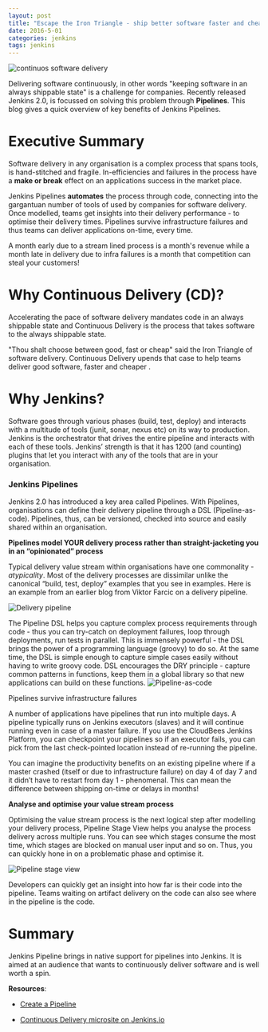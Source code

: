 ```yaml
---
layout: post
title: "Escape the Iron Triangle - ship better software faster and cheaper with Jenkins Pipelines."
date: 2016-5-01
categories: jenkins
tags: jenkins
---
```


![continuos software delivery](https://media.licdn.com/mpr/mpr/jc/AAEAAQAAAAAAAAhYAAAAJDU5ZjVkYWI1LTUxZjUtNDA4My04M2M4LTBjMmFmNjE4ZDJlYw.png)

Delivering software continuously, in other words "keeping software in
an always shippable state" is a challenge for companies. Recently
released Jenkins 2.0, is focussed on solving this problem through
**Pipelines**. This blog gives a quick overview of key benefits of Jenkins
Pipelines.

# Executive Summary


Software delivery in any organisation is a complex process that spans
tools, is hand-stitched and fragile. In-efficiencies and failures in
the process have a **make or break** effect on an applications success in
the market place.

Jenkins Pipelines **automates** the process through code, connecting into
the gargantuan number of tools of used by companies for software
delivery. Once modelled, teams get insights into their delivery
performance - to optimise their delivery times. Pipelines survive
infrastructure failures and thus teams can deliver applications
on-time, every time.

A month early due to a stream lined process is a month's revenue while
a month late in delivery due to infra failures is a month that
competition can steal your customers!

# Why Continuous Delivery (CD)?

Accelerating the pace of software delivery mandates code in an always
shippable state and Continuous Delivery is the process that takes
software to the always shippable state.

"Thou shalt choose between good, fast or cheap" said the Iron Triangle
of software delivery. Continuous Delivery upends that case to help
teams deliver good software, faster and cheaper .

# Why Jenkins?

Software goes through various phases (build, test, deploy) and
interacts with a multitude of tools (junit, sonar, nexus etc) on its
way to production. Jenkins is the orchestrator that drives the entire
pipeline and interacts with each of these tools. Jenkins’ strength is
that it has 1200 (and counting) plugins that let you interact with any
of the tools that are in your organisation.

### Jenkins Pipelines


Jenkins 2.0 has introduced a key area called Pipelines. With
Pipelines, organisations can define their delivery pipeline through a
DSL (Pipeline-as-code). Pipelines, thus, can be versioned, checked
into source and easily shared within an organisation.

**Pipelines model YOUR delivery process rather than straight-jacketing you in an “opinionated” process**

Typical delivery value stream within organisations have one
commonality - _atypicality_. Most of the delivery processes are
dissimilar unlike the canonical “build, test, deploy” examples that
you see in examples. Here is an example from an earlier blog from
Viktor Farcic on a delivery pipeline.

![Delivery pipeline](https://www.cloudbees.com/sites/default/files/jenkins2-harpreet-blog2-1.png)


 The Pipeline DSL helps you capture complex process requirements
 through code - thus you can try-catch on deployment failures, loop
 through deployments, run tests in parallel. This is immensely
 powerful - the DSL brings the power of a programming language
 (groovy) to do so. At the same time, the DSL is simple enough to
 capture simple cases easily without having to write groovy code. DSL
 encourages the DRY principle - capture common patterns in functions,
 keep them in a global library so that new applications can build on
 these functions.
![Pipeline-as-code](https://www.cloudbees.com/sites/default/files/jenkins2-harpreet-blog2-2.png)

Pipelines survive infrastructure failures

A number of applications have pipelines that run into multiple days. A
pipeline typically runs on Jenkins executors (slaves) and it will
continue running even in case of a master failure. If you use the
CloudBees Jenkins Platform, you can checkpoint your pipelines so if an
executor fails, you can pick from the last check-pointed location
instead of re-running the pipeline.

You can imagine the productivity benefits on an existing pipeline
where if a master crashed (itself or due to infrastructure failure) on
day 4 of day 7 and it didn’t have to restart from day 1 -
phenomenal. This can mean the difference between shipping on-time or
delays in months!

**Analyse and optimise your value stream process**

Optimising the value stream process is the next logical step after
modelling your delivery process, Pipeline Stage View helps you analyse
the process delivery across multiple runs. You can see which stages
consume the most time, which stages are blocked on manual user input
and so on. Thus, you can quickly hone in on a problematic phase and
optimise it.

![Pipeline stage view](https://www.cloudbees.com/sites/default/files/jenkins2-harpreet-blog2-3.png)

Developers can quickly get an insight into how far is their code into
the pipeline. Teams waiting on artifact delivery on the code can also
see where in the pipeline is the code.

# Summary

Jenkins Pipeline brings in native support for pipelines into
Jenkins. It is aimed at an audience that wants to continuously deliver
software and is well worth a spin.

**Resources**:

* [Create a Pipeline](https://jenkins.io/doc/pipeline/)

* [Continuous Delivery microsite on Jenkins.io](https://jenkins.io/solutions/pipeline/)

